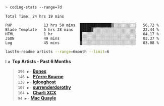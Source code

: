 ```zsh
> coding-stats --range=7d
```

<!--START_SECTION:waka-->

```text
Total Time: 24 hrs 19 mins

PHP              13 hrs 50 mins  ██████████████▒░░░░░░░░░░   56.72 %
Blade Template   5 hrs 28 mins   █████▓░░░░░░░░░░░░░░░░░░░   22.44 %
HTML             1 hr            █░░░░░░░░░░░░░░░░░░░░░░░░   04.17 %
JSON             49 mins         █░░░░░░░░░░░░░░░░░░░░░░░░   03.37 %
Log              45 mins         ▓░░░░░░░░░░░░░░░░░░░░░░░░   03.08 %
```

<!--END_SECTION:waka-->

```zsh
lastfm-readme artists --range=6month --limit=6
```

<!--START_LASTFM_ARTISTS:{"period": "6month", "rows": 6}-->
<a href="https://last.fm" target="_blank"><img src="https://user-images.githubusercontent.com/17434202/215290617-e793598d-d7c9-428f-9975-156db1ba89cc.svg" alt="Last.fm Logo" width="18" height="13"/></a> **Top Artists - Past 6 Months**

> `396 ▶️` ∙ **[Bones](https://www.last.fm/music/Bones)**<br/>
> `146 ▶️` ∙ **[Pi’erre Bourne](https://www.last.fm/music/Pi%E2%80%99erre+Bourne)**<br/>
> `138 ▶️` ∙ **[Iglooghost](https://www.last.fm/music/Iglooghost)**<br/>
> `107 ▶️` ∙ **[surrenderdorothy](https://www.last.fm/music/surrenderdorothy)**<br/>
> `104 ▶️` ∙ **[Charli XCX](https://www.last.fm/music/Charli+XCX)**<br/>
> `94 ▶️` ∙ **[Mac Quayle](https://www.last.fm/music/Mac+Quayle)**<br/>
<!--END_LASTFM_ARTISTS-->
